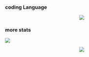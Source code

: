 ### coding Language
<p align="center">
</p>

<p align="center">
  <a href="https://skillicons.dev">
    <img src="https://skillicons.dev/icons?i=nodejs,js,ts,vscode,linux,ruby,html,python,java,css,react,nextjs,firebase,aws,vercel,tailwind,selenium,discord,github,md,xd,pr,ae,ps&theme=dark&perline=8" />
  </a>
</p>

### more stats
![](https://komarev.com/ghpvc/?username=Allenxu1997)

<p align="center">
  <a href="https://github.com/Allenxu1997">
    <img align="center" src="https://streak-stats.demolab.com?user=Allenxu1997&theme=github-dark&hide_border=true&ring=4C8EDA&fire=DD7A22&dates=4C8EDA">
  </a>
</p>


